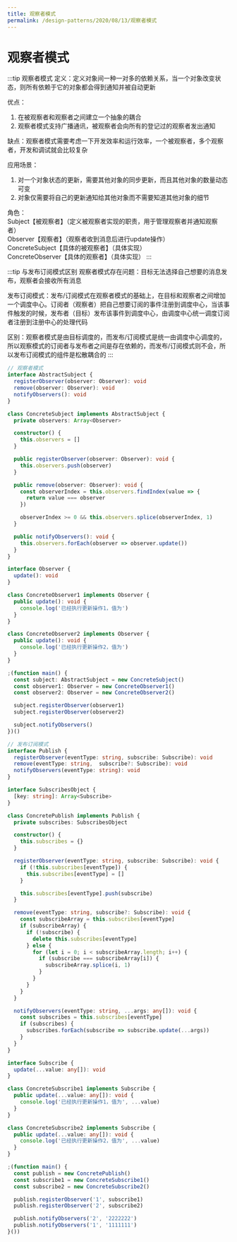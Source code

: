 ```yaml
---
title: 观察者模式
permalink: /design-patterns/2020/08/13/观察者模式
---
```


# 观察者模式
:::tip 观察者模式
定义：定义对象间一种一对多的依赖关系，当一个对象改变状态，则所有依赖于它的对象都会得到通知并被自动更新

优点：<br>
1. 在被观察者和观察者之间建立一个抽象的耦合<br>
2. 观察者模式支持广播通讯，被观察者会向所有的登记过的观察者发出通知

缺点：观察者模式需要考虑一下开发效率和运行效率，一个被观察者，多个观察者，开发和调试就会比较复杂

应用场景：<br>
1. 对一个对象状态的更新，需要其他对象的同步更新，而且其他对象的数量动态可变<br>
2. 对象仅需要将自己的更新通知给其他对象而不需要知道其他对象的细节

角色：<br>
      Subject【被观察者】（定义被观察者实现的职责，用于管理观察者并通知观察者）<br>
      Observer【观察者】（观察者收到消息后进行update操作）<br>
      ConcreteSubject【具体的被观察者】（具体实现）<br>
      ConcreteObserver【具体的观察者】（具体实现）
:::

:::tip 与发布订阅模式区别
观察者模式存在问题：目标无法选择自己想要的消息发布，观察者会接收所有消息

发布订阅模式：发布/订阅模式在观察者模式的基础上，在目标和观察者之间增加一个调度中心。订阅者（观察者）把自己想要订阅的事件注册到调度中心，当该事件触发的时候，发布者（目标）发布该事件到调度中心，由调度中心统一调度订阅者注册到注册中心的处理代码

区别：观察者模式是由目标调度的，而发布/订阅模式是统一由调度中心调度的，所以观察模式的订阅者与发布者之间是存在依赖的，而发布/订阅模式则不会，所以发布订阅模式的组件是松散耦合的
:::

```ts
// 观察者模式
interface AbstractSubject {
  registerObserver(observer: Observer): void
  remove(observer: Observer): void
  notifyObservers(): void
}

class ConcreteSubject implements AbstractSubject {
  private observers: Array<Observer>

  constructor() {
    this.observers = []
  }

  public registerObserver(observer: Observer): void {
    this.observers.push(observer)
  }

  public remove(observer: Observer): void {
    const observerIndex = this.observers.findIndex(value => {
      return value === observer
    })

    observerIndex >= 0 && this.observers.splice(observerIndex, 1)
  }

  public notifyObservers(): void {
    this.observers.forEach(observer => observer.update())
  }
}

interface Observer {
  update(): void
}

class ConcreteObserver1 implements Observer {
  public update(): void {
    console.log('已经执行更新操作1，值为')
  }
}

class ConcreteObserver2 implements Observer {
  public update(): void {
    console.log('已经执行更新操作2，值为')
  }
}

;(function main() {
  const subject: AbstractSubject = new ConcreteSubject()
  const observer1: Observer = new ConcreteObserver1()
  const observer2: Observer = new ConcreteObserver2()

  subject.registerObserver(observer1)
  subject.registerObserver(observer2)

  subject.notifyObservers()
})()
```

```ts
// 发布订阅模式
interface Publish {
  registerObserver(eventType: string, subscribe: Subscribe): void
  remove(eventType: string,  subscribe?: Subscribe): void
  notifyObservers(eventType: string): void
}

interface SubscribesObject {
  [key: string]: Array<Subscribe>
}

class ConcretePublish implements Publish {
  private subscribes: SubscribesObject

  constructor() {
    this.subscribes = {}
  }

  registerObserver(eventType: string, subscribe: Subscribe): void {
    if (!this.subscribes[eventType]) {
      this.subscribes[eventType] = []
    }

    this.subscribes[eventType].push(subscribe)
  }

  remove(eventType: string, subscribe?: Subscribe): void {
    const subscribeArray = this.subscribes[eventType]
    if (subscribeArray) {
      if (!subscribe) {
        delete this.subscribes[eventType]
      } else {
        for (let i = 0; i < subscribeArray.length; i++) {
          if (subscribe === subscribeArray[i]) {
            subscribeArray.splice(i, 1)
          }
        }
      }
    }
  }

  notifyObservers(eventType: string, ...args: any[]): void {
    const subscribes = this.subscribes[eventType]
    if (subscribes) {
      subscribes.forEach(subscribe => subscribe.update(...args))
    }
  }
}

interface Subscribe {
  update(...value: any[]): void
}

class ConcreteSubscribe1 implements Subscribe {
  public update(...value: any[]): void {
    console.log('已经执行更新操作1，值为', ...value)
  }
}

class ConcreteSubscribe2 implements Subscribe {
  public update(...value: any[]): void {
    console.log('已经执行更新操作2，值为', ...value)
  }
}

;(function main() {
  const publish = new ConcretePublish()
  const subscribe1 = new ConcreteSubscribe1()
  const subscribe2 = new ConcreteSubscribe2()

  publish.registerObserver('1', subscribe1)
  publish.registerObserver('2', subscribe2)

  publish.notifyObservers('2', '2222222')
  publish.notifyObservers('1', '1111111')
}())
```
